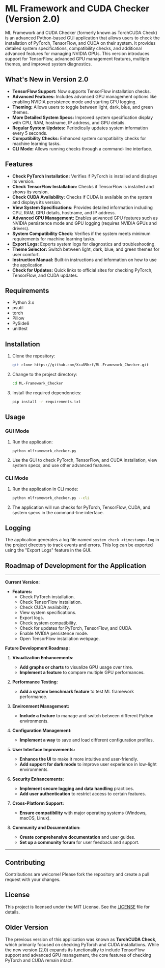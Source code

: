 # ML Framework and CUDA Checker (Version 2.0)

ML Framework and CUDA Checker (formerly known as TorchCUDA Check) is an advanced Python-based GUI application that allows users to check the installation of PyTorch, TensorFlow, and CUDA on their system. It provides detailed system specifications, compatibility checks, and additional advanced features for managing NVIDIA GPUs. This version introduces support for TensorFlow, advanced GPU management features, multiple themes, and improved system diagnostics.

## What's New in Version 2.0

- **TensorFlow Support:** Now supports TensorFlow installation checks.
- **Advanced Features:** Includes advanced GPU management options like enabling NVIDIA persistence mode and starting GPU logging.
- **Theming:** Allows users to toggle between light, dark, blue, and green themes.
- **More Detailed System Specs:** Improved system specification display with CPU, RAM, hostname, IP address, and GPU details.
- **Regular System Updates:** Periodically updates system information every 5 seconds.
- **Compatibility Checks:** Enhanced system compatibility checks for machine learning tasks.
- **CLI Mode:** Allows running checks through a command-line interface.

## Features

- **Check PyTorch Installation:** Verifies if PyTorch is installed and displays its version.
- **Check TensorFlow Installation:** Checks if TensorFlow is installed and shows its version.
- **Check CUDA Availability:** Checks if CUDA is available on the system and displays its version.
- **View System Specifications:** Provides detailed information including CPU, RAM, GPU details, hostname, and IP address.
- **Advanced GPU Management:** Enables advanced GPU features such as NVIDIA persistence mode and GPU logging (requires NVIDIA GPUs and drivers).
- **System Compatibility Check:** Verifies if the system meets minimum requirements for machine learning tasks.
- **Export Logs:** Exports system logs for diagnostics and troubleshooting.
- **Theme Selector:** Switch between light, dark, blue, and green themes for user comfort.
- **Instruction Manual:** Built-in instructions and information on how to use the application.
- **Check for Updates:** Quick links to official sites for checking PyTorch, TensorFlow, and CUDA updates.

## Requirements

- Python 3.x
- psutil
- torch
- Pillow
- PySide6
- unittest

## Installation

1. Clone the repository:

    ```bash
    git clone https://github.com/Xza85hrf/ML-Framework_Checker.git
    ```

2. Change to the project directory:

    ```bash
    cd ML-Framework_Checker
    ```

3. Install the required dependencies:

    ```bash
    pip install -r requirements.txt
    ```

## Usage

### GUI Mode

1. Run the application:

    ```bash
    python mlframework_checker.py
    ```

2. Use the GUI to check PyTorch, TensorFlow, and CUDA installation, view system specs, and use other advanced features.

### CLI Mode

1. Run the application in CLI mode:

    ```bash
    python mlframework_checker.py --cli
    ```

2. The application will run checks for PyTorch, TensorFlow, CUDA, and system specs in the command-line interface.

## Logging

The application generates a log file named `system_check_<timestamp>.log` in the project directory to track events and errors. This log can be exported using the "Export Logs" feature in the GUI.

## Roadmap of Development for the Application

---

**Current Version:**
- **Features:**
  - Check PyTorch installation.
  - Check TensorFlow installation.
  - Check CUDA availability.
  - View system specifications.
  - Export logs.
  - Check system compatibility.
  - Check for updates for PyTorch, TensorFlow, and CUDA.
  - Enable NVIDIA persistence mode.
  - Open TensorFlow installation webpage.

**Future Development Roadmap:**

1. **Visualization Enhancements:**
   - **Add graphs or charts** to visualize GPU usage over time.
   - **Implement a feature** to compare multiple GPU performances.

2. **Performance Testing:**
   - **Add a system benchmark feature** to test ML framework performance.

3. **Environment Management:**
   - **Include a feature** to manage and switch between different Python environments.

4. **Configuration Management:**
   - **Implement a way** to save and load different configuration profiles.

5. **User Interface Improvements:**
   - **Enhance the UI** to make it more intuitive and user-friendly.
   - **Add support for dark mode** to improve user experience in low-light environments.

6. **Security Enhancements:**
   - **Implement secure logging and data handling** practices.
   - **Add user authentication** to restrict access to certain features.

7. **Cross-Platform Support:**
   - **Ensure compatibility** with major operating systems (Windows, macOS, Linux).

8. **Community and Documentation:**
   - **Create comprehensive documentation** and user guides.
   - **Set up a community forum** for user feedback and support.

---

## Contributing

Contributions are welcome! Please fork the repository and create a pull request with your changes.

## License

This project is licensed under the MIT License. See the [LICENSE](LICENSE) file for details.

## Older Version

The previous version of this application was known as **TorchCUDA Check**, which primarily focused on checking PyTorch and CUDA installations. While the new version (2.0) expands its functionality to include TensorFlow support and advanced GPU management, the core features of checking PyTorch and CUDA remain intact.
